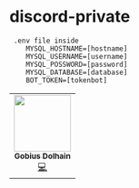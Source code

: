 # discord-private

```
 .env file inside
    MYSQL_HOSTNAME=[hostname]
    MYSQL_USERNAME=[username]
    MYSQL_POSSWORD=[password]
    MYSQL_DATABASE=[database]
    BOT_TOKEN=[tokenbot]
```
<table align="center">
   <tr>
    <td align="center">
        <a href="https://github.com/PuemMTH">
        <img src="https://avatars3.githubusercontent.com/u/59855164?s=4&v=100" width="100px;" alt=""/>
        <br />
        <sub>
            <b>Gobius Dolhain</b>
        </sub>
        </a>
        <br />
        <a href="https://github.com/PuemMTH/puemmth/commits?author=puemmth" title="Code">💻</a>
    </td>
   </tr>
</table>
